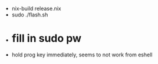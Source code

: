 * nix-build release.nix
* sudo ./flash.sh
* # fill in sudo pw
* hold prog key immediately, seems to not work from eshell
